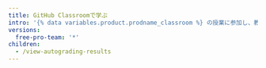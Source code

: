 ```yaml
---
title: GitHub Classroomで学ぶ
intro: '{% data variables.product.prodname_classroom %} の授業に参加し、教師からの評価を見ることができます。'
versions:
  free-pro-team: '*'
children:
  - /view-autograding-results
---
```


